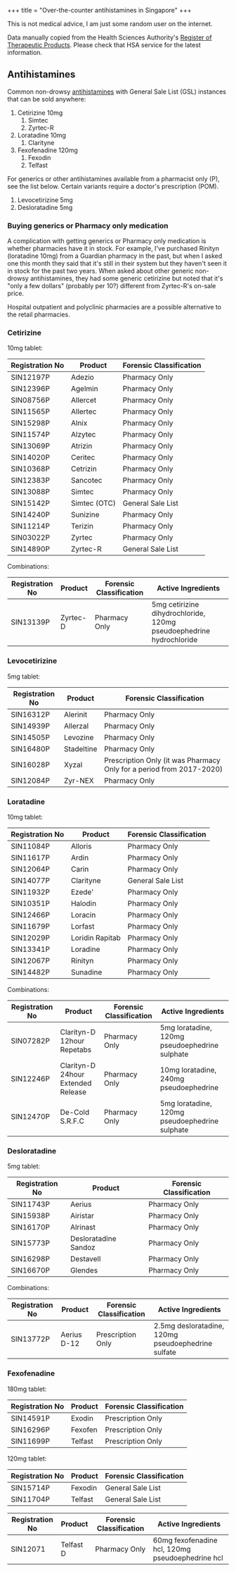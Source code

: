 +++
title = "Over-the-counter antihistamines in Singapore"
+++

This is not medical advice, I am just some random user on the internet.

Data manually copied from the Health Sciences Authority's [Register of Therapeutic Products](https://eservice.hsa.gov.sg/prism/common/enquirepublic/SearchDRBProduct.do?action=load).
Please check that HSA service for the latest information.

## Antihistamines

Common non-drowsy [antihistamines](https://www.healthhub.sg/a-z/medications/antihistamine-oral) with General Sale List (GSL) instances that can be sold anywhere:

1. Cetirizine 10mg
    1. Simtec
    1. Zyrtec-R
1. Loratadine 10mg
    1. Clarityne
1. Fexofenadine 120mg
    1. Fexodin
    1. Telfast

For generics or other antihistamines available from a pharmacist only (P), see the list below.
Certain variants require a doctor's prescription (POM).

1. Levocetirizine 5mg
1. Desloratadine 5mg

### Buying generics or Pharmacy only medication

A complication with getting generics or Pharmacy only medication is whether pharmacies have it in stock.
For example, I've purchased Rinityn (loratadine 10mg) from a Guardian pharmacy in the past, but when I asked one this month they said that it's still in their system but they haven't seen it in stock for the past two years.
When asked about other generic non-drowsy antihistamines, they had some generic cetirizine but noted that it's "only a few dollars" (probably per 10?) different from Zyrtec-R's on-sale price.

Hospital outpatient and polyclinic pharmacies are a possible alternative to the retail pharmacies.

### Cetirizine

10mg tablet:

| Registration No | Product | Forensic Classification |
|---|---|---|
| SIN12197P | Adezio | Pharmacy Only |
| SIN12396P | Agelmin | Pharmacy Only |
| SIN08756P | Allercet | Pharmacy Only |
| SIN11565P | Allertec | Pharmacy Only |
| SIN15298P | Alnix | Pharmacy Only |
| SIN11574P | Alzytec | Pharmacy Only |
| SIN13069P | Atrizin | Pharmacy Only |
| SIN14020P | Ceritec | Pharmacy Only |
| SIN10368P | Cetrizin | Pharmacy Only |
| SIN12383P | Sancotec | Pharmacy Only |
| SIN13088P | Simtec | Pharmacy Only |
| SIN15142P | Simtec (OTC) | General Sale List |
| SIN14240P | Sunizine | Pharmacy Only |
| SIN11214P | Terizin | Pharmacy Only |
| SIN03022P | Zyrtec | Pharmacy Only |
| SIN14890P | Zyrtec-R | General Sale List |

Combinations:

| Registration No | Product | Forensic Classification | Active Ingredients |
|---|---|---|---|
| SIN13139P | Zyrtec-D | Pharmacy Only | 5mg cetirizine dihydrochloride, 120mg pseudoephedrine hydrochloride |

### Levocetirizine

5mg tablet:

| Registration No | Product | Forensic Classification |
|---|---|---|
| SIN16312P | Alerinit | Pharmacy Only |
| SIN14939P | Allerzal | Pharmacy Only |
| SIN14505P | Levozine | Pharmacy Only |
| SIN16480P | Stadeltine | Pharmacy Only |
| SIN16028P | Xyzal | Prescription Only (it was Pharmacy Only for a period from 2017-2020) |
| SIN12084P | Zyr-NEX | Pharmacy Only |

### Loratadine

10mg tablet:

| Registration No | Product | Forensic Classification |
|---|---|---|
| SIN11084P | Alloris | Pharmacy Only |
| SIN11617P | Ardin | Pharmacy Only |
| SIN12064P | Carin | Pharmacy Only |
| SIN14077P | Clarityne | General Sale List |
| SIN11932P | Ezede' | Pharmacy Only |
| SIN10351P | Halodin | Pharmacy Only |
| SIN12466P | Loracin | Pharmacy Only |
| SIN11679P | Lorfast | Pharmacy Only |
| SIN12029P | Loridin Rapitab | Pharmacy Only |
| SIN13341P | Loradine | Pharmacy Only |
| SIN12067P | Rinityn | Pharmacy Only |
| SIN14482P | Sunadine | Pharmacy Only |

Combinations:

| Registration No | Product | Forensic Classification | Active Ingredients |
|---|---|---|---|
| SIN07282P | Clarityn-D 12hour Repetabs | Pharmacy Only | 5mg loratadine, 120mg pseudoephedrine sulphate |
| SIN12246P | Clarityn-D 24hour Extended Release | Pharmacy Only | 10mg loratadine, 240mg pseudoephedrine |
| SIN12470P | De-Cold S.R.F.C | Pharmacy Only | 5mg loratadine, 120mg pseudoephedrine sulphate |

### Desloratadine

5mg tablet:

| Registration No | Product | Forensic Classification |
|---|---|---|
| SIN11743P | Aerius | Pharmacy Only |
| SIN15938P | Airistar | Pharmacy Only |
| SIN16170P | Alrinast | Pharmacy Only |
| SIN15773P | Desloratadine Sandoz | Pharmacy Only |
| SIN16298P | Destavell | Pharmacy Only |
| SIN16670P | Glendes | Pharmacy Only |

Combinations:

| Registration No | Product | Forensic Classification | Active Ingredients |
|---|---|---|---|
| SIN13772P | Aerius D-12 | Prescription Only | 2.5mg desloratadine, 120mg pseudoephedrine sulfate |

### Fexofenadine

180mg tablet:

| Registration No | Product | Forensic Classification |
|---|---|---|
| SIN14591P | Exodin | Prescription Only |
| SIN16296P | Fexofen | Prescription Only |
| SIN11699P | Telfast | Prescription Only |

120mg tablet:

| Registration No | Product | Forensic Classification |
|---|---|---|
| SIN15714P | Fexodin | General Sale List |
| SIN11704P | Telfast | General Sale List |


| Registration No | Product | Forensic Classification | Active Ingredients |
|---|---|---|---|
| SIN12071 | Telfast D | Pharmacy Only | 60mg fexofenadine hcl, 120mg pseudoephedrine hcl |
